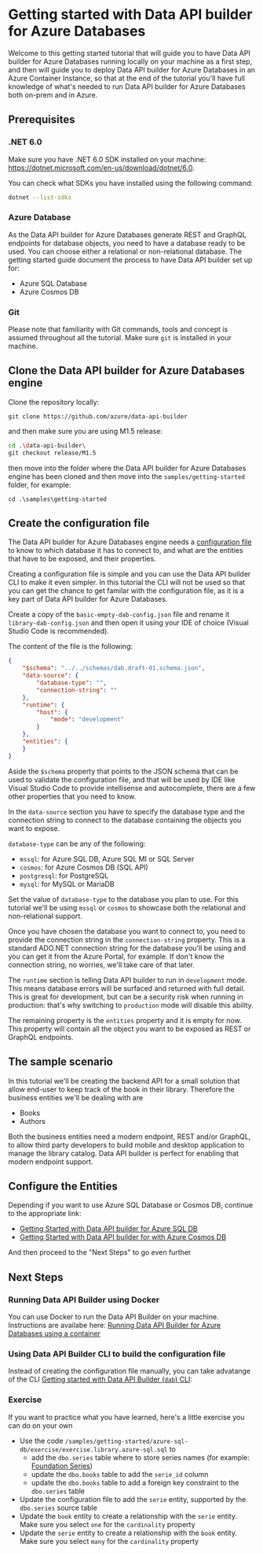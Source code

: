 # Getting started with Data API builder for Azure Databases

Welcome to this getting started tutorial that will guide you to have Data API builder for Azure Databases running locally on your machine as a first step, and then will guide you to deploy Data API builder for Azure Databases in an Azure Container Instance, so that at the end of the tutorial you'll have full knowledge of what's needed to run Data API builder for Azure Databases both on-prem and in Azure.

## Prerequisites

### .NET 6.0
Make sure you have .NET 6.0 SDK installed on your machine: https://dotnet.microsoft.com/en-us/download/dotnet/6.0.

You can check what SDKs you have installed using the following command:

```bash
dotnet --list-sdks
```

### Azure Database

As the Data API builder for Azure Databases generate REST and GraphQL endpoints for database objects, you need to have a database ready to be used. You can choose either a relational or non-relational database. The getting started guide document the process to have Data API builder set up for:
- Azure SQL Database
- Azure Cosmos DB

### Git

Please note that familiarity with Git commands, tools and concept is assumed throughout all the tutorial. Make sure `git` is installed in your machine.

## Clone the Data API builder for Azure Databases engine

Clone the repository locally:

```
git clone https://github.com/azure/data-api-builder
```

and then make sure you are using M1.5 release:

```bash
cd .\data-api-builder\
git checkout release/M1.5
```

then move into the folder where the Data API builder for Azure Databases engine has been cloned and then move into the `samples/getting-started` folder, for example:

```
cd .\samples\getting-started
```

## Create the configuration file

The Data API builder for Azure Databases engine needs a [configuration file](../configuration-file.md) to know to which database it has to connect to, and what are the entities that have to be exposed, and their properties.

Creating a configuration file is simple and you can use the Data API builder CLI to make it even simpler. In this tutorial the CLI will not be used so that you can get the chance to get familar with the configuration file, as it is a key part of Data API builder for Azure Databases.

Create a copy of the `basic-empty-dab-config.json` file and rename it `library-dab-config.json` and then open it using your IDE of choice (Visual Studio Code is recommended).

The content of the file is the following:

```json
{
    "$schema": "../../schemas/dab.draft-01.schema.json",
    "data-source": {
        "database-type": "",
        "connection-string": ""
    },
    "runtime": {
        "host": {
            "mode": "development"
        }
    },
    "entities": {
    }
}
```

Aside the `$schema` property that points to the JSON schema that can be used to validate the configuration file, and that will be used by IDE like Visual Studio Code to provide intellisense and autocomplete, there are a few other properties that you need to know.

In the `data-source` section you have to specify the database type and the connection string to connect to the database containing the objects you want to expose.

`database-type` can be any of the following:
- `mssql`: for Azure SQL DB, Azure SQL MI or SQL Server
- `cosmos`: for Azure Cosmos DB (SQL API)
- `postgresql`: for PostgreSQL
- `mysql`: for MySQL or MariaDB

Set the value of `database-type` to the database you plan to use. For this tutorial we'll be using `mssql` or `cosmos` to showcase both the relational and non-relational support.

Once you have chosen the database you want to connect to, you need to provide the connection string in the `connection-string` property. This is a standard ADO.NET connection string for the database you'll be using and you can get it from the Azure Portal, for example. If don't know the connection string, no worries, we'll take care of that later.

The `runtime` section is telling Data API builder to run in `development` mode. This means database errors will be surfaced and returned with full detail. This is great for development, but can be a security risk when running in production: that's why switching to `production` mode will disable this ability.

The remaining property is the `entities` property and it is empty for now. This property will contain all the object you want to be exposed as REST or GraphQL endpoints.

## The sample scenario

In this tutorial we'll be creating the backend API for a small solution that allow end-user to keep track of the book in their library. Therefore the business entities we'll be dealing with are

- Books
- Authors

Both the business entities need a modern endpoint, REST and/or GraphQL, to allow third party developers to build mobile and desktop application to manage the library catalog. Data API builder is perfect for enabling that modern endpoint support.

## Configure the Entities

Depending if you want to use Azure SQL Database or Cosmos DB, continue to the appropriate link:

- [Getting Started with Data API builder for Azure SQL DB](./getting-started-azure-sql-db.md)
- [Getting Started with Data API builder for with Azure Cosmos DB](./getting-started-azure-cosmos-db.md)

And then proceed to the "Next Steps" to go even further

## Next Steps

### Running Data API Builder using Docker

You can use Docker to run the Data API Builder on your machine. Instructions are availabe here: [Running Data API Builder for Azure Databases using a container](../running-using-a-container.md)

### Using Data API Builder CLI to build the configuration file

Instead of creating the configuration file manually, you can take advatange of the CLI [Getting started with Data API Builder (`dab`) CLI](../getting-started/getting-started-dab-cli.md): 

### Exercise

If you want to practice what you have learned, here's a little exercise you can do on your own

- Use the code `/samples/getting-started/azure-sql-db/exercise/exercise.library.azure-sql.sql` to 
  - add the `dbo.series` table where to store series names (for example: [Foundation Series](https://en.wikipedia.org/wiki/Foundation_series))
  - update the `dbo.books` table to add the `serie_id` column
  - update the `dbo.books` table to add a foreign key constraint to the `dbo.series` table
- Update the configuration file to add the `serie` entity, supported by the `dbo.series` source table
- Update the `book` entity to create a relationship with the `serie` entity. Make sure you select `one` for the `cardinality` property
- Update the `serie` entity to create a relationship with the `book` entity. Make sure you select `many` for the `cardinality` property